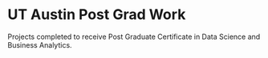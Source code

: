 # UT Austin Post Grad Work
 Projects completed to receive Post Graduate Certificate in Data Science and Business Analytics. 
